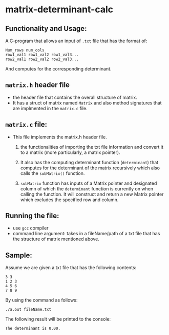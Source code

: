 # matrix-determinant-calc

## Functionality and Usage:

A C-program that allows an input of `.txt` file that has the format of:
```
Num_rows num_cols
row1_val1 row1_val2 row1_val3...
row2_val1 row2_val2 row2_val3...
```
And computes for the corresponding determinant.

## `matrix.h` header file

- the header file that contains the overall structure of matrix.
- It has a struct of matrix named `Matrix` and also method signatures that are implmented in the `matrix.c` file.

## `matrix.c` file:
- This file implements the matrix.h header file.

    1) the functionalities of importing the txt file information and convert it to a matrix (more particularly, a matrix pointer).

    2)  It also has the computing determinant function (`determinant`) that computes for the determinant of the matrix recursively which also calls the `subMatrix()` function.

    3) `subMatrix` function has inputs of a Matrix pointer and designated column of which the `determinant` function is currently on when calling the function. It will construct and return a new Matrix pointer which excludes the specified row and column.

## Running the file:

- use `gcc` compiler
- command line argument: takes in a fileName/path of a txt file that has the structure of matrix mentioned above.

## Sample:

Assume we are given a txt file that has the following contents:
```
3 3
1 2 3
4 5 6
7 8 9
```

By using the command as follows:
```
./a.out fileName.txt
```
The following result will be printed to the console:
```
The determinant is 0.00.
```